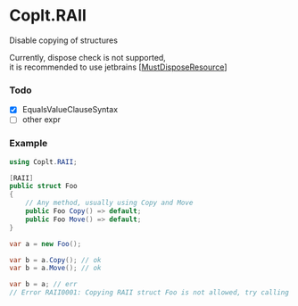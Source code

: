 # Coplt.RAII

Disable copying of structures

Currently, dispose check is not supported,  
it is recommended to use jetbrains [[MustDisposeResource](https://www.jetbrains.com/help/rider/Reference__Code_Annotation_Attributes.html#MustDisposeResourceAttribute)]

### Todo
- [x] EqualsValueClauseSyntax
- [ ] other expr

### Example

```csharp
using Coplt.RAII;

[RAII]
public struct Foo
{
    // Any method, usually using Copy and Move
    public Foo Copy() => default;
    public Foo Move() => default;
}

var a = new Foo();

var b = a.Copy(); // ok
var b = a.Move(); // ok

var b = a; // err
// Error RAII0001: Copying RAII struct Foo is not allowed, try calling a method that returns Foo to get a copy
```
